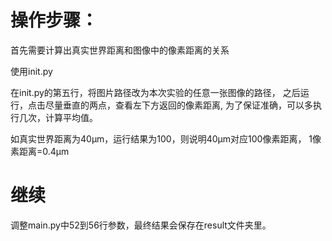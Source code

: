 # 操作步骤：
首先需要计算出真实世界距离和图像中的像素距离的关系

使用init.py

在init.py的第五行，将图片路径改为本次实验的任意一张图像的路径，
之后运行，点击尽量垂直的两点，查看左下方返回的像素距离,
为了保证准确，可以多执行几次，计算平均值。

如真实世界距离为40μm，运行结果为100，则说明40μm对应100像素距离，
1像素距离=0.4μm
# 继续
调整main.py中52到56行参数，最终结果会保存在result文件夹里。
